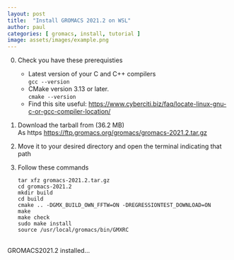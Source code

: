 ```yaml
---
layout: post
title:  "Install GROMACS 2021.2 on WSL"
author: paul
categories: [ gromacs, install, tutorial ]
image: assets/images/example.png
---
```


0. Check you have these prerequisties
   - Latest version of your C and C++ compilers <br>
      `gcc --version` <br>
   - CMake version 3.13 or later. <br>
      `cmake --version` <br>
   - Find this site useful: https://www.cyberciti.biz/faq/locate-linux-gnu-c-or-gcc-compiler-location/

1. Download the tarball from (36.2 MB) <br>
   As https https://ftp.gromacs.org/gromacs/gromacs-2021.2.tar.gz

2. Move it to your desired directory and open the terminal indicating that path

3. Follow these commands

   `tar xfz gromacs-2021.2.tar.gz` <br>
   `cd gromacs-2021.2` <br>
   `mkdir build` <br>
   `cd build` <br>
   `cmake .. -DGMX_BUILD_OWN_FFTW=ON -DREGRESSIONTEST_DOWNLOAD=ON` <br>
   `make` <br>
   `make check` <br>
   `sudo make install` <br>
   `source /usr/local/gromacs/bin/GMXRC` <br>

<br>
GROMACS2021.2 installed...
